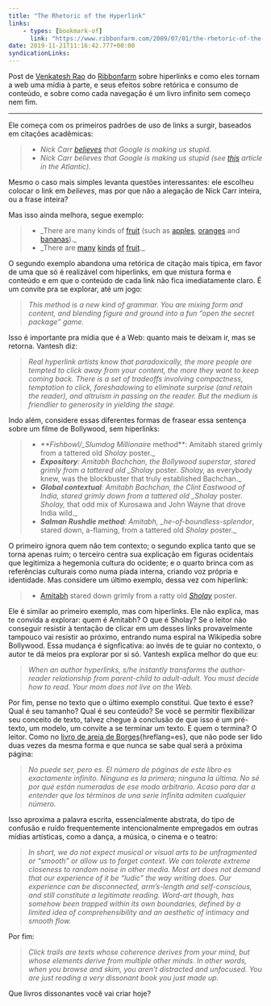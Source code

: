 ```yaml
---
title: "The Rhetoric of the Hyperlink"
links:
    - types: [bookmark-of]
      link: "https://www.ribbonfarm.com/2009/07/01/the-rhetoric-of-the-hyperlink/"
date: 2019-11-21T11:16:42.777+00:00
syndicationLinks:
---
```


Post de [Venkatesh Rao](https://www.ribbonfarm.com/author/admin/) do [Ribbonfarm](https://www.ribbonfarm.com) sobre hiperlinks e como eles tornam a web uma mídia à parte, e seus efeitos sobre retórica e consumo de conteúdo, e sobre como cada navegação é um livro infinito sem começo nem fim.

---

Ele começa com os primeiros padrões de uso de links a surgir, baseados em citações acadêmicas:

> -   _Nick Carr [believes](http://www.theatlantic.com/doc/200807/google) that Google is making us stupid._
> -   _Nick Carr believes that Google is making us stupid (see [this](http://www.theatlantic.com/doc/200807/google) article in the Atlantic)._

Mesmo o caso mais simples levanta questões interessantes: ele escolheu colocar o link em _believes_, mas por que não a alegação de Nick Carr inteira, ou a frase inteira?

Mas isso ainda melhora, segue exemplo:

> -   _There are many kinds of [fruit](http://en.wikipedia.org/wiki/Fruit) (such as [apples](http://en.wikipedia.org/wiki/Apple), [oranges](http://en.wikipedia.org/wiki/Orange_(fruit)) and [bananas](http://en.wikipedia.org/wiki/Banana)).\_
> -   _There are [many](http://en.wikipedia.org/wiki/Apple) [kinds](http://en.wikipedia.org/wiki/Orange_(fruit)) [of](http://en.wikipedia.org/wiki/Banana) [fruit](http://en.wikipedia.org/wiki/Fruit).\_

O segundo exemplo abandona uma retórica de citação mais típica, em favor de uma que só é realizável com hiperlinks, em que mistura forma e conteúdo e em que o conteúdo de cada link não fica imediatamente claro. É um convite pra se explorar, até um jogo:

> _This method is a new kind of grammar. You are mixing form and content, and blending figure and ground into a fun “open the secret package” game._

Isso é importante pra mídia que é a Web: quanto mais te deixam ir, mas se retorna. Vantesh diz:

> _Real hyperlink artists know that paradoxically, the more people are tempted to click away from your content, the more they want to keep coming back. There is a set of tradeoffs involving compactness, temptation to click, foreshadowing to eliminate surprise (and retain the reader), and altruism in passing on the reader. But the medium is friendlier to generosity in yielding the stage._

Indo além, considere essas diferentes formas de frasear essa sentença sobre um filme de Bollywood, sem hiperlinks:

> -   _\*\*Fishbowl/\_Slumdog Millionaire_ method\*\*: Amitabh stared grimly from a tattered old _Sholay_ poster.\_
> -   _**Expository**: Amitabh Bachchan, the Bollywood superstar, stared grimly from a tattered old \_Sholay_ poster. _Sholay,_ as everybody knew, was the blockbuster that truly established Bachchan.\_
> -   _**Global contextual**: Amitabh Bachchan, the Clint Eastwood of India, stared grimly down from a tattered old \_Sholay_ poster. _Sholay,_ that odd mix of Kurosawa and John Wayne that drove India wild.\_
> -   _**Salman Rushdie method**: Amitabh, \_he-of-boundless-splendor_, stared down, a-flaming, from a tattered old _Sholay_ poster.\_

O primeiro ignora quem não tem contexto; o segundo explica tanto que se torna apenas ruim; o terceiro centra sua explicação em figuras ocidentais que legitimiza a hegemonia cultura do ocidente; e o quarto brinca com as referências culturais como numa piada interna, criando voz própria e identidade. Mas considere um último exemplo, dessa vez com hiperlink:

> -   [Amitabh](http://en.wikipedia.org/wiki/Amitabh_Bachchan) stared down grimly from a ratty old [_Sholay_](http://en.wikipedia.org/wiki/Sholay) poster.

Ele é similar ao primeiro exemplo, mas com hiperlinks. Ele não explica, mas te convida a explorar: quem é Amitabh? O que é Sholay? Se o leitor não conseguir resistir à tentação de clicar em um desses links provavelmente tampouco vai resistir ao próximo, entrando numa espiral na Wikipedia sobre Bollywood. Essa mudança é signficativa: ao invés de te guiar no contexto, o autor te dá meios pra explorar por si só. Vantesh explica melhor do que eu:

> _When an author hyperlinks, s/he instantly transforms the author-reader relationship from parent-child to adult-adult. You must decide how to read. Your mom does not live on the Web._

Por fim, pense no texto que o último exemplo constitui. Que texto é esse? Qual é seu tamanho? Qual é seu conteúdo? Se você se permitir flexibilizar seu conceito de texto, talvez chegue à conclusão de que isso é um pré-texto, um modelo, um convite a se terminar um texto. E quem o termina? O leitor. Como no [livro de areia de Borges](https://www.wattpad.com/660124317-cuentos-de-jorge-luis-borges-el-libro-de-arena){hreflang=es}, que não pode ser lido duas vezes da mesma forma e que nunca se sabe qual será a próxima página:

> _No puede ser, pero es. El número de páginas de este libro es exactamente infinito. Ninguna es la primera; ninguna la última. No sé por qué están numeradas de ese modo arbitrario. Acaso para dar a entender que los términos de una serie infinita admiten cualquier número._

Isso aproxima a palavra escrita, essencialmente abstrata, do tipo de confusão e ruído frequentemente intencionalmente empregados em outras mídias artísticas, como a dança, a música, o cinema e o teatro:

> _In short, we do not expect musical or visual arts to be unfragmented or <q>smooth</q> or allow us to forget context. We can tolerate extreme closeness to random noise in other media. Most art does not demand that our experience of it be “ludic” the way writing does. Our experience can be disconnected, arm’s-length and self-conscious, and still constitute a legitimate reading. Word-art though, has somehow been trapped within its own boundaries, defined by a limited idea of comprehensibility and an aesthetic of intimacy and smooth flow._

Por fim:

> _Click trails are texts whose coherence derives from your mind, but whose elements derive from multiple other minds. In other words, when you browse and skim, you aren’t distracted and unfocused. You are just reading a very dissonant book you just made up._

Que livros dissonantes você vai criar hoje?
